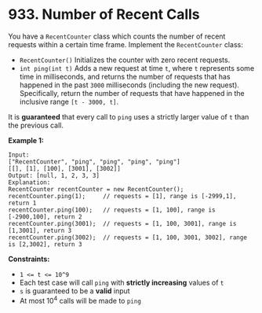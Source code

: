 # 933. Number of Recent Calls
You have a `RecentCounter` class which counts the number of recent requests within a certain time frame. Implement the `RecentCounter` class:
- `RecentCounter()` Initializes the counter with zero recent requests.
- `int ping(int t)` Adds a new request at time `t`, where `t` represents some time in milliseconds, and returns the number of requests that has happened in the past `3000` milliseconds (including the new request). Specifically, return the number of requests that have happened in the inclusive range `[t - 3000, t]`.

It is **guaranteed** that every call to `ping` uses a strictly larger value of `t` than the previous call.

**Example 1:**
```
Input:
["RecentCounter", "ping", "ping", "ping", "ping"]
[[], [1], [100], [3001], [3002]]
Output: [null, 1, 2, 3, 3]
Explanation:
RecentCounter recentCounter = new RecentCounter();
recentCounter.ping(1);     // requests = [1], range is [-2999,1], return 1
recentCounter.ping(100);   // requests = [1, 100], range is [-2900,100], return 2
recentCounter.ping(3001);  // requests = [1, 100, 3001], range is [1,3001], return 3
recentCounter.ping(3002);  // requests = [1, 100, 3001, 3002], range is [2,3002], return 3
```

**Constraints:**
- `1 <= t <= 10^9`
- Each test case will call `ping` with **strictly increasing** values of `t`
- `s` is guaranteed to be a **valid** input
- At most 10<sup>4</sup> calls will be made to `ping`

